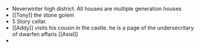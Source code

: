 - Neverwinter high district. All houses are multiple generation houses
- [[Tony]] the stone golem
- 5 Story cellar.
- [[Addy]] visits his cousin in the castle. he is a page of the undersecritary of dwarfen affaris [[Asisl]]
-